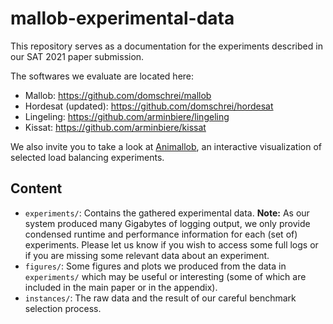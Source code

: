 
# mallob-experimental-data

This repository serves as a documentation for the experiments described in our SAT 2021 paper submission.

The softwares we evaluate are located here:

* Mallob: https://github.com/domschrei/mallob
* Hordesat (updated): https://github.com/domschrei/hordesat
* Lingeling: https://github.com/arminbiere/lingeling
* Kissat: https://github.com/arminbiere/kissat

We also invite you to take a look at [Animallob](https://dominikschreiber.de/animallob), an interactive visualization of selected load balancing experiments.

## Content

* `experiments/`: Contains the gathered experimental data. **Note:** As our system produced many Gigabytes of logging output, we only provide condensed runtime and performance information for each (set of) experiments. Please let us know if you wish to access some full logs or if you are missing some relevant data about an experiment.
* `figures/`: Some figures and plots we produced from the data in `experiments/` which may be useful or interesting (some of which are included in the main paper or in the appendix).
* `instances/`: The raw data and the result of our careful benchmark selection process.

